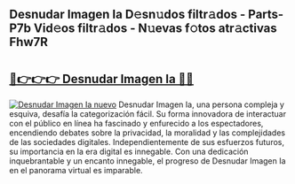 ## Desnudar Imagen Ia D𝚎sn𝚞dos filtr𝚊dos - Parts-P7b Vid𝚎os filtr𝚊dos - N𝚞evas f𝚘tos atr𝚊ctivas Fhw7R

# <h2><a href="http://mbabdyf.tromn.icu/?c=Desnudar+Imagen+Ia">🔗👉👉👉 Desnudar Imagen Ia 🔗🔗</a></h2>

[![Desnudar Imagen Ia nuevo](https://i.imgur.com/pEAQMta.gif)](http://mbabdyf.tromn.icu/?c=Desnudar+Imagen+Ia)
Desnudar Imagen Ia, una persona compleja y esquiva, desafía la categorización fácil. Su forma innovadora de interactuar con el público en línea ha fascinado y enfurecido a los espectadores, encendiendo debates sobre la privacidad, la moralidad y las complejidades de las sociedades digitales. Independientemente de sus esfuerzos futuros, su importancia en la era digital es innegable. Con una dedicación inquebrantable y un encanto innegable, el progreso de Desnudar Imagen Ia en el panorama virtual es imparable.
